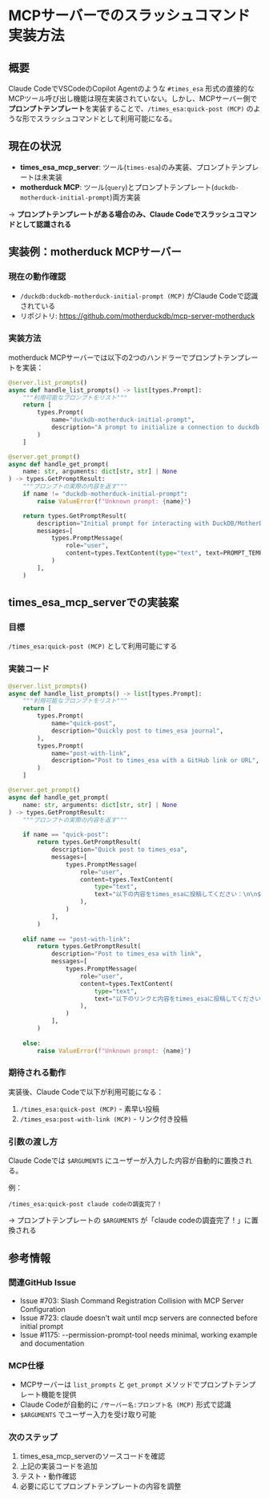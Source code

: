 # MCPサーバーでのスラッシュコマンド実装方法

## 概要

Claude CodeでVSCodeのCopilot Agentのような `#times_esa` 形式の直接的なMCPツール呼び出し機能は現在実装されていない。しかし、MCPサーバー側で**プロンプトテンプレート**を実装することで、`/times_esa:quick-post (MCP)` のような形でスラッシュコマンドとして利用可能になる。

## 現在の状況

- **times_esa_mcp_server**: ツール(`times-esa`)のみ実装、プロンプトテンプレートは未実装
- **motherduck MCP**: ツール(`query`)とプロンプトテンプレート(`duckdb-motherduck-initial-prompt`)両方実装

→ **プロンプトテンプレートがある場合のみ、Claude Codeでスラッシュコマンドとして認識される**

## 実装例：motherduck MCPサーバー

### 現在の動作確認
- `/duckdb:duckdb-motherduck-initial-prompt (MCP)` がClaude Codeで認識されている
- リポジトリ: https://github.com/motherduckdb/mcp-server-motherduck

### 実装方法

motherduck MCPサーバーでは以下の2つのハンドラーでプロンプトテンプレートを実装：

```python
@server.list_prompts()
async def handle_list_prompts() -> list[types.Prompt]:
    """利用可能なプロンプトをリスト"""
    return [
        types.Prompt(
            name="duckdb-motherduck-initial-prompt",
            description="A prompt to initialize a connection to duckdb or motherduck and start working with it",
        )
    ]

@server.get_prompt()
async def handle_get_prompt(
    name: str, arguments: dict[str, str] | None
) -> types.GetPromptResult:
    """プロンプトの実際の内容を返す"""
    if name != "duckdb-motherduck-initial-prompt":
        raise ValueError(f"Unknown prompt: {name}")

    return types.GetPromptResult(
        description="Initial prompt for interacting with DuckDB/MotherDuck",
        messages=[
            types.PromptMessage(
                role="user",
                content=types.TextContent(type="text", text=PROMPT_TEMPLATE),
            )
        ],
    )
```

## times_esa_mcp_serverでの実装案

### 目標
`/times_esa:quick-post (MCP)` として利用可能にする

### 実装コード

```python
@server.list_prompts()
async def handle_list_prompts() -> list[types.Prompt]:
    """利用可能なプロンプトをリスト"""
    return [
        types.Prompt(
            name="quick-post",
            description="Quickly post to times_esa journal",
        ),
        types.Prompt(
            name="post-with-link",
            description="Post to times_esa with a GitHub link or URL",
        )
    ]

@server.get_prompt()
async def handle_get_prompt(
    name: str, arguments: dict[str, str] | None
) -> types.GetPromptResult:
    """プロンプトの実際の内容を返す"""
    
    if name == "quick-post":
        return types.GetPromptResult(
            description="Quick post to times_esa",
            messages=[
                types.PromptMessage(
                    role="user",
                    content=types.TextContent(
                        type="text", 
                        text="以下の内容をtimes_esaに投稿してください：\n\n$ARGUMENTS"
                    ),
                )
            ],
        )
    
    elif name == "post-with-link":
        return types.GetPromptResult(
            description="Post to times_esa with link",
            messages=[
                types.PromptMessage(
                    role="user",
                    content=types.TextContent(
                        type="text", 
                        text="以下のリンクと内容をtimes_esaに投稿してください：\n\n$ARGUMENTS"
                    ),
                )
            ],
        )
    
    else:
        raise ValueError(f"Unknown prompt: {name}")
```

### 期待される動作

実装後、Claude Codeで以下が利用可能になる：

1. `/times_esa:quick-post (MCP)` - 素早い投稿
2. `/times_esa:post-with-link (MCP)` - リンク付き投稿

### 引数の渡し方

Claude Codeでは `$ARGUMENTS` にユーザーが入力した内容が自動的に置換される。

例：
```
/times_esa:quick-post claude codeの調査完了！
```

→ プロンプトテンプレートの `$ARGUMENTS` が「claude codeの調査完了！」に置換される

## 参考情報

### 関連GitHub Issue
- Issue #703: Slash Command Registration Collision with MCP Server Configuration
- Issue #723: claude doesn't wait until mcp servers are connected before initial prompt
- Issue #1175: --permission-prompt-tool needs minimal, working example and documentation

### MCP仕様
- MCPサーバーは `list_prompts` と `get_prompt` メソッドでプロンプトテンプレート機能を提供
- Claude Codeが自動的に `/サーバー名:プロンプト名 (MCP)` 形式で認識
- `$ARGUMENTS` でユーザー入力を受け取り可能

### 次のステップ

1. times_esa_mcp_serverのソースコードを確認
2. 上記の実装コードを追加
3. テスト・動作確認
4. 必要に応じてプロンプトテンプレートの内容を調整